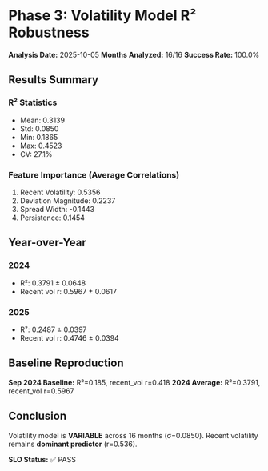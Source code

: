 # Phase 3: Volatility Model R² Robustness
**Analysis Date:** 2025-10-05
**Months Analyzed:** 16/16
**Success Rate:** 100.0%

## Results Summary

### R² Statistics
- Mean: 0.3139
- Std: 0.0850
- Min: 0.1865
- Max: 0.4523
- CV: 27.1%

### Feature Importance (Average Correlations)
1. Recent Volatility: 0.5356
2. Deviation Magnitude: 0.2237
3. Spread Width: -0.1443
4. Persistence: 0.1454

## Year-over-Year

### 2024
- R²: 0.3791 ± 0.0648
- Recent vol r: 0.5967 ± 0.0617

### 2025
- R²: 0.2487 ± 0.0397
- Recent vol r: 0.4746 ± 0.0394

## Baseline Reproduction

**Sep 2024 Baseline:** R²=0.185, recent_vol r=0.418
**2024 Average:** R²=0.3791, recent_vol r=0.5967

## Conclusion

Volatility model is **VARIABLE** across 16 months (σ=0.0850).
Recent volatility remains **dominant predictor** (r=0.536).

**SLO Status:** ✅ PASS